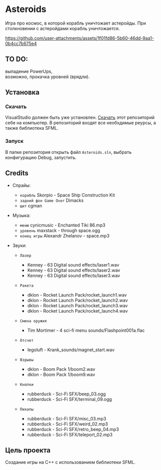 # Asteroids

Игра про космос, в которой корабль уничтожает астеройды. При столкновении 
с астеройдами корабль уничтожается.

https://github.com/user-attachments/assets/1f01fd86-5b60-46dd-9aa1-0b4cc7b675e4

## TO DO:
выпадение PowerUps,  
возможно, прокачка уровней (врядли).  

## Установка

### Скачать

VisualStudio должен быть уже установлен.
[Скачать](https://github.com/Araime/Asteroids/archive/master.zip) этот
репозиторий себе на компьютер. В репозиторий входят все необхдимые 
реурсы, а также библиотека SFML.


### Запуск

В папке репозитория открыть файл `Asteroids.sln`, выбрать конфигурацию 
Debug, запустить.

## Credits
- Спрайы:
	- `корабль` Skorpio - Space Ship Construction Kit
	- `задний фон Game Over` Dimacks
	- `щит` cgman

- Музыка:  
	- `меню` cynicmusic - Enchanted Tiki 86.mp3  
	- `уровень` maxstack - through space.ogg  
	- `конец игры` Alexandr Zhelanov - space.mp3  

- Звуки:  
    - `Лазер` 
		- Kenney - 63 Digital sound effects/laser1.wav  
		- Kenney - 63 Digital sound effects/laser2.wav  
		- Kenney - 63 Digital sound effects/laser3.wav

	- `Ракета`
 		- dklon - Rocket Launch Pack/rocket_launch1.wav  
		- dklon - Rocket Launch Pack/rocket_launch2.wav  
		- dklon - Rocket Launch Pack/rocket_launch3.wav  
		- dklon - Rocket Launch Pack/rocket_launch4.wav  

	- `Смена оружия`
		- Tim Mortimer - 4 sci-fi menu sounds/Flashpoint001a.flac  

	- `Отсчет`
		- legoluft - Krank_sounds/magnet_start.wav  

	- `Взрывы`
		- dklon - Boom Pack 1/boom2.wav  
		- dklon - Boom Pack 1/boom9.wav  
	
	- `Кнопки`
		- rubberduck - Sci-Fi SFX/beep_03.ogg  
		- rubberduck - Sci-Fi SFX/terminal_09.ogg  

	- `Пикапы`
		- rubberduck - Sci-Fi SFX/misc_03.mp3  
		- rubberduck - Sci-Fi SFX/weird_02.mp3  
		- rubberduck - Sci-Fi SFX/retro_beep_04.mp3  
		- rubberduck - Sci-Fi SFX/teleport_02.mp3  

## Цель проекта

Создание игры на C++ с использованием библиотеки SFML.
